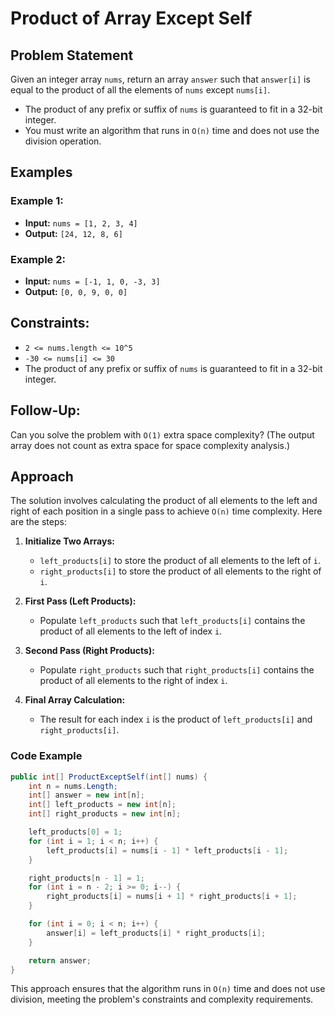 # Product of Array Except Self

## Problem Statement

Given an integer array `nums`, return an array `answer` such that `answer[i]` is equal to the product of all the elements of `nums` except `nums[i]`.

- The product of any prefix or suffix of `nums` is guaranteed to fit in a 32-bit integer.
- You must write an algorithm that runs in `O(n)` time and does not use the division operation.

## Examples

### Example 1:
- **Input:** `nums = [1, 2, 3, 4]`
- **Output:** `[24, 12, 8, 6]`

### Example 2:
- **Input:** `nums = [-1, 1, 0, -3, 3]`
- **Output:** `[0, 0, 9, 0, 0]`

## Constraints:
- `2 <= nums.length <= 10^5`
- `-30 <= nums[i] <= 30`
- The product of any prefix or suffix of `nums` is guaranteed to fit in a 32-bit integer.

## Follow-Up:
Can you solve the problem with `O(1)` extra space complexity? (The output array does not count as extra space for space complexity analysis.)

## Approach

The solution involves calculating the product of all elements to the left and right of each position in a single pass to achieve `O(n)` time complexity. Here are the steps:

1. **Initialize Two Arrays:**
    - `left_products[i]` to store the product of all elements to the left of `i`.
    - `right_products[i]` to store the product of all elements to the right of `i`.

2. **First Pass (Left Products):**
    - Populate `left_products` such that `left_products[i]` contains the product of all elements to the left of index `i`.

3. **Second Pass (Right Products):**
    - Populate `right_products` such that `right_products[i]` contains the product of all elements to the right of index `i`.

4. **Final Array Calculation:**
    - The result for each index `i` is the product of `left_products[i]` and `right_products[i]`.

### Code Example

```csharp
public int[] ProductExceptSelf(int[] nums) {
    int n = nums.Length;
    int[] answer = new int[n];
    int[] left_products = new int[n];
    int[] right_products = new int[n];

    left_products[0] = 1;
    for (int i = 1; i < n; i++) {
        left_products[i] = nums[i - 1] * left_products[i - 1];
    }

    right_products[n - 1] = 1;
    for (int i = n - 2; i >= 0; i--) {
        right_products[i] = nums[i + 1] * right_products[i + 1];
    }

    for (int i = 0; i < n; i++) {
        answer[i] = left_products[i] * right_products[i];
    }

    return answer;
}
```

This approach ensures that the algorithm runs in `O(n)` time and does not use division, meeting the problem's constraints and complexity requirements.